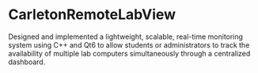 # CarletonRemoteLabView
Designed and implemented a lightweight, scalable, real-time monitoring system using C++ and Qt6 to allow students or administrators to track the availability of multiple lab computers simultaneously through a centralized dashboard.
